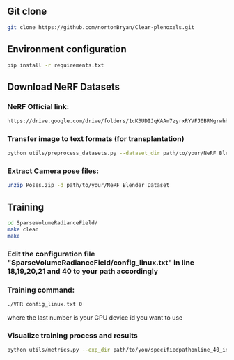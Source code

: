 ## Git clone
```bash
git clone https://github.com/nortonBryan/Clear-plenoxels.git
```
## Environment configuration
```bash
pip install -r requirements.txt
```
## Download NeRF Datasets
### NeRF Official link:
```bash
https://drive.google.com/drive/folders/1cK3UDIJqKAAm7zyrxRYVFJ0BRMgrwhh4
```
### Transfer image to text formats (for transplantation)
```bash
python utils/preprocess_datasets.py --dataset_dir path/to/your/NeRF Blender Dataset
```
### Extract Camera pose files:
```bash
unzip Poses.zip -d path/to/your/NeRF Blender Dataset
```


## Training
```bash
cd SparseVolumeRadianceField/
make clean
make
```
### Edit the configuration file "SparseVolumeRadianceField/config_linux.txt" in line 18,19,20,21 and 40 to your path accordingly

### Training command:
```bash
./VFR config_linux.txt 0
```
where the last number is your GPU device id you want to use

### Visualize training process and results
```bash
python utils/metrics.py --exp_dir path/to/you/specifiedpathonline_40_in config_linux.txt --dataset_dir path/to/your/NeRFDatasetspath
```
